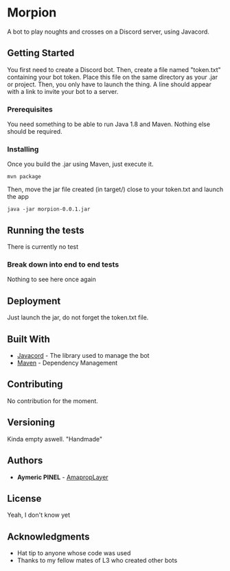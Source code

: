 # Morpion

A bot to play noughts and crosses on a Discord server, using Javacord.

## Getting Started

You first need to create a Discord bot. Then, create a file named "token.txt" containing your bot token.
Place this file on the same directory as your .jar or project.
Then, you only have to launch the thing.
A line should appear with a link to invite your bot to a server.

### Prerequisites

You need something to be able to run Java 1.8 and Maven.
Nothing else should be required.

### Installing

Once you build the .jar using Maven, just execute it.

```
mvn package
```

Then, move the jar file created (in target/) close to your token.txt and launch the app

```
java -jar morpion-0.0.1.jar
```


## Running the tests

There is currently no test

### Break down into end to end tests

Nothing to see here once again

## Deployment

Just launch the jar, do not forget the token.txt file.

## Built With

* [Javacord](https://github.com/Javacord/Javacord) - The library used to manage the bot
* [Maven](https://maven.apache.org/) - Dependency Management

## Contributing

No contribution for the moment.

## Versioning

Kinda empty aswell.
"Handmade"

## Authors

* **Aymeric PINEL** - [AmapropLayer](https://github.com/AmapropLayer)

## License

Yeah, I don't know yet

## Acknowledgments

* Hat tip to anyone whose code was used
* Thanks to my fellow mates of L3 who created other bots


